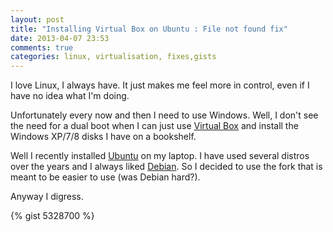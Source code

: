 ```yaml
---
layout: post
title: "Installing Virtual Box on Ubuntu : File not found fix"
date: 2013-04-07 23:53
comments: true
categories: linux, virtualisation, fixes,gists
---
```

I love Linux, I always have. It just makes me feel more in control, even if I have no idea what I'm doing.

Unfortunately every now and then I need to use Windows. Well, I don't see the need for a dual boot when I can just use [Virtual Box](https://www.virtualbox.org/) and install the Windows XP/7/8 disks I have on a bookshelf.

Well I recently installed [Ubuntu](http://http://www.ubuntu.com/) on my laptop. I have used several distros over the years and I always liked [Debian](http://www.debian.org/). So I decided to use the fork that is meant to be easier to use (was Debian hard?).

Anyway I digress.

{% gist 5328700 %}
